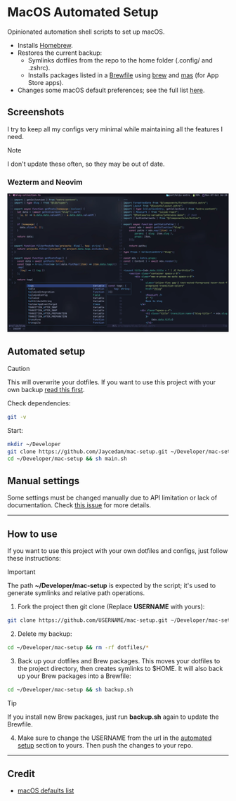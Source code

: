 # MacOS Automated Setup
Opinionated automation shell scripts to set up macOS.

- Installs [Homebrew](https://brew.sh).
- Restores the current backup:
  - Symlinks dotfiles from the repo to the home folder (.config/ and .zshrc).
  - Installs packages listed in a [Brewfile](Brewfile) using [brew](https://brew.sh) and [mas](https://github.com/mas-cli/mas) (for App Store apps).
- Changes some macOS default preferences; see the full list [here](modules/preferences.sh).

## Screenshots

I try to keep all my configs very minimal while maintaining all the features I need.

> [!NOTE]  
> I don't update these often, so they may be out of date.

### Wezterm and Neovim
![Wezterm and Neovim](images/wezterm.webp)

## Automated setup
> [!CAUTION]
> This will overwrite your dotfiles. If you want to use this project with your own backup [read this first](#how-to-use).

Check dependencies:
```sh
git -v
```

Start:
```sh
mkdir ~/Developer
git clone https://github.com/Jaycedam/mac-setup.git ~/Developer/mac-setup
cd ~/Developer/mac-setup && sh main.sh
```

## Manual settings
Some settings must be changed manually due to API limitation or lack of documentation. Check [this issue](https://github.com/Jaycedam/mac-setup/issues/13) for more details.

---

## How to use
If you want to use this project with your own dotfiles and configs, just follow these instructions:

> [!IMPORTANT]
> The path **~/Developer/mac-setup** is expected by the script; it's used to generate symlinks and relative path operations.

1. Fork the project then git clone (Replace **USERNAME** with yours):
```sh
git clone https://github.com/USERNAME/mac-setup.git ~/Developer/mac-setup
```

2. Delete my backup:
```sh
cd ~/Developer/mac-setup && rm -rf dotfiles/*
```

3. Back up your dotfiles and Brew packages. This moves your dotfiles to the project directory, then creates symlinks to $HOME. It will also back up your Brew packages into a Brewfile:
```sh
cd ~/Developer/mac-setup && sh backup.sh
```

> [!TIP]
> If you install new Brew packages, just run **backup.sh** again to update the Brewfile.
  
4. Make sure to change the USERNAME from the url in the [automated setup](#automated-setup) section to yours. Then push the changes to your repo.

---

## Credit
- [macOS defaults list](https://macos-defaults.com/)
